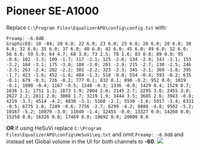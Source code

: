# Pioneer SE-A1000
Replace `C:\Program Files\EqualizerAPO\config\config.txt` with:
```
Preamp: -6.0dB
GraphicEQ: 10 -84; 20 6.0; 22 6.0; 23 6.0; 25 6.0; 26 6.0; 28 6.0; 30 6.0; 32 6.0; 35 6.0; 37 6.0; 40 6.0; 42 6.0; 45 6.0; 49 6.0; 52 6.0; 56 6.0; 59 5.9; 64 4.7; 68 3.6; 73 2.5; 78 1.6; 83 0.8; 89 0.0; 95 -0.6; 102 -1.3; 109 -1.7; 117 -2.1; 125 -2.6; 134 -2.9; 143 -3.1; 153 -3.2; 164 -3.1; 175 -3.0; 188 -3.0; 201 -2.9; 215 -2.7; 230 -2.5; 246 -2.5; 263 -2.4; 282 -2.2; 301 -2.2; 323 -2.3; 345 -2.1; 369 -1.8; 395 -1.7; 423 -1.6; 452 -1.6; 484 -1.3; 518 -0.8; 554 -0.4; 593 -0.2; 635 -0.1; 679 -0.3; 726 -0.2; 777 0.1; 832 0.1; 890 -0.2; 952 0.0; 1019 -0.1; 1090 -0.4; 1167 -0.5; 1248 -0.3; 1336 -0.0; 1429 0.4; 1529 0.7; 1636 1.1; 1751 1.3; 1873 1.9; 2004 2.6; 2145 2.7; 2295 3.0; 2455 3.0; 2627 2.2; 2811 2.0; 3008 1.7; 3219 1.9; 3444 3.5; 3685 2.6; 3943 -0.8; 4219 -3.7; 4514 -4.2; 4830 -3.1; 5168 -2.1; 5530 -1.6; 5917 -1.4; 6331 -0.5; 6775 1.8; 7249 -0.6; 7756 -2.7; 8299 -4.2; 8880 -4.8; 9502 -5.2; 10167 -5.2; 10879 -3.9; 11640 -1.4; 12455 -0.0; 13327 0.0; 14260 0.0; 15258 0.0; 16326 0.0; 17469 0.0; 18692 0.0; 20000 0.0
```
**OR** if using HeSuVi replace `C:\Program Files\EqualizerAPO\config\HeSuVi\eq.txt` and omit `Preamp: -6.0dB` and instead set Global volume in the UI for both channels to **-60**.
![](https://raw.githubusercontent.com/jaakkopasanen/AutoEq/master/results/Innerfidelity%202017/innerfidelity/onear/Pioneer%20SE-A1000/Pioneer%20SE-A1000.png)